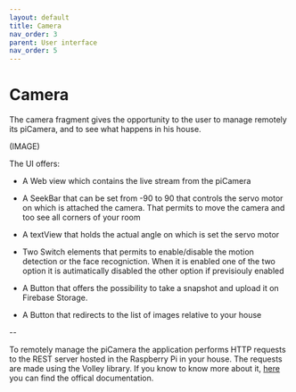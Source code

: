 ```yaml
---
layout: default
title: Camera
nav_order: 3
parent: User interface
nav_order: 5
---
```

#  Camera

The camera fragment gives the opportunity to the user to manage remotely its piCamera, and to see what happens in his house.

(IMAGE)

The UI offers:

* A Web view which contains the live stream from the piCamera

* A SeekBar that can be set from -90 to 90 that controls the servo motor on which is attached the camera. That permits to move the camera and too see all corners of your room
* A textView that holds the actual angle on which is set the servo motor
* Two Switch elements that permits to enable/disable the motion detection or the face recogniction. When it is enabled one of the two option it is autimatically disabled the other option if previsiouly enabled
* A Button that offers the possibility to take a snapshot and upload it on Firebase Storage.
* A Button that redirects to the list of images relative to your house

--

To remotely manage the piCamera the application performs HTTP requests to the REST server hosted in the Raspberry Pi in your house.
The requests are made using the Volley library. If you know to know more about it, [here](https://developer.android.com/training/volley) you can find the offical documentation.